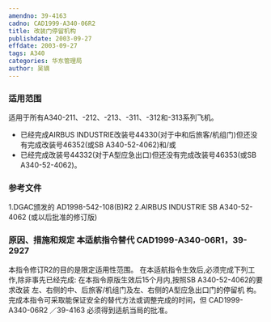```yaml
---
amendno: 39-4163
cadno: CAD1999-A340-06R2
title: 改装门停留机构
publishdate: 2003-09-27
effdate: 2003-09-27
tags: A340
categories: 华东管理局
author: 吴镝
---
```


### 适用范围 
适用于所有A340-211、-212、-213、-311、-312和-313系列飞机。
- 已经完成AIRBUS INDUSTRIE改装号44330(对于中和后旅客/机组门)但还没有完成改装号46352(或SB A340-52-4062)和/或
- 已经完成改装号44332(对于A型应急出口)但还没有完成改装号46353(或SB A340-52-4062)。

### 参考文件
1.DGAC颁发的 AD1998-542-108(B)R2 
2.AIRBUS
 INDUSTRIE SB A340-52-4062 (或以后批准的修订版) 


### 原因、措施和规定 本适航指令替代 CAD1999-A340-06R1，39-2927 
本指令修订R2的目的是限定适用性范围。     在本适航指令生效后,必须完成下列工作,除非事先已经完成:     在本指令原版生效后15个月内,按照SB A340-52-4062的要求改装
左、右侧的中、后旅客/机组门及左、右侧的A型应急出口门的停留机
构。     完成本指令可采取能保证安全的替代方法或调整完成的时间，但
       CAD1999-A340-06R2   ／39-4163 
必须得到适航当局的批准。
